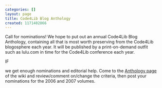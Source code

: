 ```yaml
---
categories: []
layout: page
title: Code4Lib Blog Anthology
created: 1171402866
---
```

Call for nominations! We hope to put out an annual Code4Lib Blog Anthology, containing all that is most worth preserving from the Code4Lib blogosphere each year. It will be published by a print-on-demand outfit such as lulu.com in time for the Code4Lib conference each year.

IF

we get enough nominations and editorial help. Come to the <a href="http://code4lib.org/wiki/Code4LibBlogAnthology">Anthology page</a> of the wiki and review/comment on/change the criteria, then post your nominations for the 2006 and 2007 volumes.
